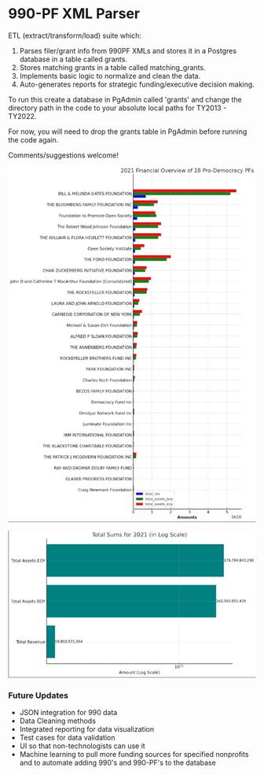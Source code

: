 # 990-PF XML Parser

ETL (extract/transform/load) suite which:
1. Parses filer/grant info from 990PF XMLs and stores it in a Postgres database in a table called grants.
2. Stores matching grants in a table called matching_grants.
3. Implements basic logic to normalize and clean the data.
4. Auto-generates reports for strategic funding/executive decision making.

To run this create a database in PgAdmin called 'grants' 
and change the directory path in the code to your absolute local paths for TY2013 - TY2022. 

For now, you will need to drop the grants table in PgAdmin before running the code again.

Comments/suggestions welcome!

![2021 Revenue by PF](https://github.com/RacheleRice/990PF_XML_Parser/blob/main/Images/PF1.png)

![2021 Revenue Total Sums](https://github.com/RacheleRice/990PF_XML_Parser/blob/main/Images/PF2.png)

### Future Updates ###
* JSON integration for 990 data 
* Data Cleaning methods
* Integrated reporting for data visualization
* Test cases for data validation
* UI so that non-technologists can use it
* Machine learning to pull more funding sources for specified nonprofits and to automate adding 990's and 990-PF's to the database


